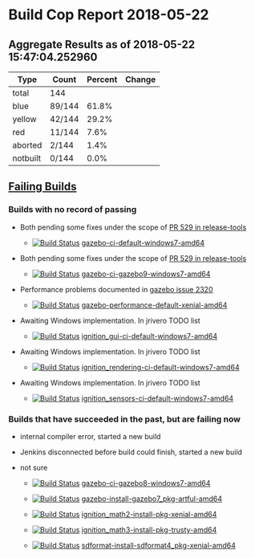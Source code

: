 # Build Cop Report 2018-05-22

## Aggregate Results as of 2018-05-22 15:47:04.252960

| Type | Count | Percent | Change |
|--|--|--|--|
| total | 144 | |  |
| blue | 89/144 | 61.8% |  |
| yellow | 42/144 | 29.2% |  |
| red | 11/144 | 7.6% |  |
| aborted | 2/144 | 1.4% |  |
| notbuilt | 0/144 | 0.0% |  |

## [Failing Builds](https://build.osrfoundation.org/view/main/view/BuildCopFail/)


### Builds with no record of passing


* Both pending some fixes under the scope of [PR 529 in release-tools](https://bitbucket.org/osrf/release-tools/pull-requests/529/fix-windows-gazebo-build/diff)

    * [![Build Status](https://build.osrfoundation.org/job/gazebo-ci-default-windows7-amd64//badge/icon)](https://build.osrfoundation.org/job/gazebo-ci-default-windows7-amd64/) [gazebo-ci-default-windows7-amd64](https://build.osrfoundation.org/job/gazebo-ci-default-windows7-amd64/)


* Both pending some fixes under the scope of [PR 529 in release-tools](https://bitbucket.org/osrf/release-tools/pull-requests/529/fix-windows-gazebo-build/diff)

    * [![Build Status](https://build.osrfoundation.org/job/gazebo-ci-gazebo9-windows7-amd64//badge/icon)](https://build.osrfoundation.org/job/gazebo-ci-gazebo9-windows7-amd64/) [gazebo-ci-gazebo9-windows7-amd64](https://build.osrfoundation.org/job/gazebo-ci-gazebo9-windows7-amd64/)


* Performance problems documented in [gazebo issue 2320](https://bitbucket.org/osrf/gazebo/issues/2320/performance_transport_stress-test-times)

    * [![Build Status](https://build.osrfoundation.org/job/gazebo-performance-default-xenial-amd64//badge/icon)](https://build.osrfoundation.org/job/gazebo-performance-default-xenial-amd64/) [gazebo-performance-default-xenial-amd64](https://build.osrfoundation.org/job/gazebo-performance-default-xenial-amd64/)


* Awaiting Windows implementation. In jrivero TODO list

    * [![Build Status](https://build.osrfoundation.org/job/ignition_gui-ci-default-windows7-amd64//badge/icon)](https://build.osrfoundation.org/job/ignition_gui-ci-default-windows7-amd64/) [ignition_gui-ci-default-windows7-amd64](https://build.osrfoundation.org/job/ignition_gui-ci-default-windows7-amd64/)


* Awaiting Windows implementation. In jrivero TODO list

    * [![Build Status](https://build.osrfoundation.org/job/ignition_rendering-ci-default-windows7-amd64//badge/icon)](https://build.osrfoundation.org/job/ignition_rendering-ci-default-windows7-amd64/) [ignition_rendering-ci-default-windows7-amd64](https://build.osrfoundation.org/job/ignition_rendering-ci-default-windows7-amd64/)


* Awaiting Windows implementation. In jrivero TODO list

    * [![Build Status](https://build.osrfoundation.org/job/ignition_sensors-ci-default-windows7-amd64//badge/icon)](https://build.osrfoundation.org/job/ignition_sensors-ci-default-windows7-amd64/) [ignition_sensors-ci-default-windows7-amd64](https://build.osrfoundation.org/job/ignition_sensors-ci-default-windows7-amd64/)


### Builds that have succeeded in the past, but are failing now


* internal compiler error, started a new build


* Jenkins disconnected before build could finish, started a new build


* not sure

    * [![Build Status](https://build.osrfoundation.org/job/gazebo-ci-gazebo8-windows7-amd64//badge/icon)](https://build.osrfoundation.org/job/gazebo-ci-gazebo8-windows7-amd64/) [gazebo-ci-gazebo8-windows7-amd64](https://build.osrfoundation.org/job/gazebo-ci-gazebo8-windows7-amd64/)

    * [![Build Status](https://build.osrfoundation.org/job/gazebo-install-gazebo7_pkg-artful-amd64//badge/icon)](https://build.osrfoundation.org/job/gazebo-install-gazebo7_pkg-artful-amd64/) [gazebo-install-gazebo7_pkg-artful-amd64](https://build.osrfoundation.org/job/gazebo-install-gazebo7_pkg-artful-amd64/)

    * [![Build Status](https://build.osrfoundation.org/job/ignition_math2-install-pkg-xenial-amd64//badge/icon)](https://build.osrfoundation.org/job/ignition_math2-install-pkg-xenial-amd64/) [ignition_math2-install-pkg-xenial-amd64](https://build.osrfoundation.org/job/ignition_math2-install-pkg-xenial-amd64/)

    * [![Build Status](https://build.osrfoundation.org/job/ignition_math3-install-pkg-trusty-amd64//badge/icon)](https://build.osrfoundation.org/job/ignition_math3-install-pkg-trusty-amd64/) [ignition_math3-install-pkg-trusty-amd64](https://build.osrfoundation.org/job/ignition_math3-install-pkg-trusty-amd64/)

    * [![Build Status](https://build.osrfoundation.org/job/sdformat-install-sdformat4_pkg-xenial-amd64//badge/icon)](https://build.osrfoundation.org/job/sdformat-install-sdformat4_pkg-xenial-amd64/) [sdformat-install-sdformat4_pkg-xenial-amd64](https://build.osrfoundation.org/job/sdformat-install-sdformat4_pkg-xenial-amd64/)